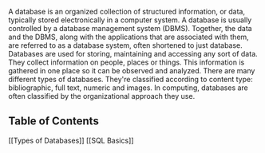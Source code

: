 A database is an organized collection of structured information, or data, typically stored electronically in a computer system. A database is usually controlled by a database management system (DBMS). Together, the data and the DBMS, along with the applications that are associated with them, are referred to as a database system, often shortened to just database.
Databases are used for storing, maintaining and accessing any sort of data. They collect information on people, places or things. This information is gathered in one place so it can be observed and analyzed.
There are many different types of databases. They're classified according to content type: bibliographic, full text, numeric and images. In computing, databases are often classified by the organizational approach they use.
## Table of Contents
[[Types of Databases]]
[[SQL Basics]]